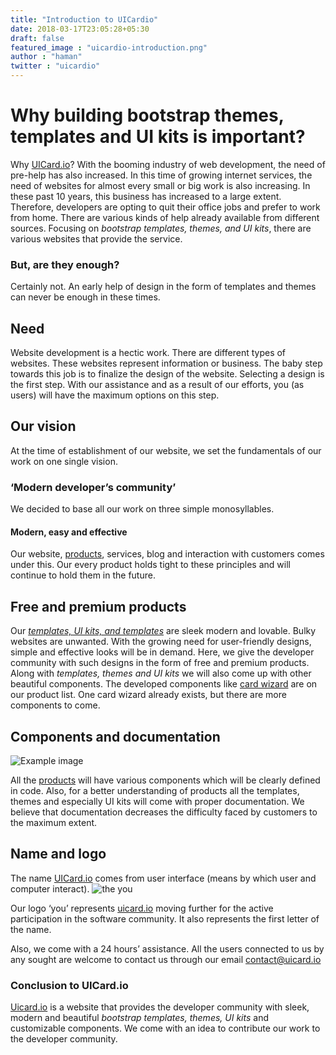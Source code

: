 ```yaml
---
title: "Introduction to UICardio"
date: 2018-03-17T23:05:28+05:30
draft: false
featured_image : "uicardio-introduction.png"
author : "haman"
twitter : "uicardio"
---
```





<h1>Why building bootstrap themes, templates and UI kits is important?</h1>


Why [UICard.io](https://uicard.io/)? With the booming industry of web development, the need of pre-help has also increased. In this time of growing internet services, the need of websites for almost every small or big work is also increasing. In these past 10 years, this business has increased to a large extent. Therefore, developers are opting to quit their office jobs and prefer to work from home. There are various kinds of help already available from different sources. Focusing on _bootstrap templates, themes, and UI kits_, there are various websites that provide the service.

<h3>But, are they enough?</h3>

Certainly not. An early help of design in the form of templates and themes can never be enough in these times.


<h2>Need</h2>

Website development is a hectic work. There are different types of websites. These websites represent information or business. The baby step towards this job is to finalize the design of the website. Selecting a design is the first step. With our assistance and as a result of our efforts, you (as users) will have the maximum options on this step.
 
<h2>Our vision</h2>

At the time of establishment of our website, we set the fundamentals of our work on one single vision.

<h3>‘Modern developer’s community’</h3>

We decided to base all our work on three simple monosyllables.

<h4>Modern, easy and effective</h4>

Our website, [products](https://uicard.io/products), services, blog and interaction with customers comes under this. Our every product holds tight to these principles and will continue to hold them in the future.


<h2>Free and premium products</h2>

Our [_templates, UI kits, and templates_](https://uicard.io/products) are sleek modern and lovable. Bulky websites are unwanted. With the growing need for user-friendly designs, simple and effective looks will be in demand. Here, we give the developer community with such designs in the form of free and premium products. Along with _templates, themes and UI kits_ we will also come up with other beautiful components. The developed components like [card wizard](https://uicard.io/products/jquery-card-wizard) are on our product list. One card wizard already exists, but there are more components to come.


<h2>Components and documentation</h2>

![Example image](/blog/images/components-documentation.jpg)

All the [products](https://uicard.io/products) will have various components which will be clearly defined in code. Also, for a better understanding of products all the templates, themes and especially UI kits will come with proper documentation. We believe that documentation decreases the difficulty faced by customers to the maximum extent.


<h2>Name and logo</h2>

The name [UICard.io](https://uicard.io/) comes from user interface (means by which user and computer interact).
![the you](/blog/images/avatar.png)

Our logo ‘you’ represents [uicard.io](https://uicard.io/) moving further for the active participation in the software community. It also represents the first letter of the name.

Also, we come with a 24 hours’ assistance. All the users connected to us by any sought are welcome to contact us through our email contact@uicard.io 



<h3>Conclusion to UICard.io</h3>

[Uicard.io](https://uicard.io/) is a website that provides the developer community with sleek, modern and beautiful _bootstrap templates, themes, UI kits_ and customizable components. We come with an idea to contribute our work to the developer community. 
